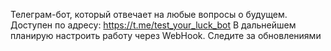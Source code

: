 Телеграм-бот, который отвечает на любые вопросы о будущем. Доступен по адресу: https://t.me/test_your_luck_bot
В дальнейшем планирую настроить работу через WebHook. Следите за обновлениями